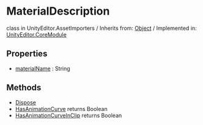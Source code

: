 # MaterialDescription
class in UnityEditor.AssetImporters
 / Inherits from: <a href="https://docs.unity3d.com/6000.0/Documentation/ScriptReference/Object.html" target="_blank">Object</a> / Implemented in: <a href="https://docs.unity3d.com/6000.0/Documentation/ScriptReference/UnityEditor.CoreModule.html" target="_blank">UnityEditor.CoreModule</a>
## Properties
- <a href="https://docs.unity3d.com/6000.0/Documentation/ScriptReference/MaterialDescription-materialName.html" target="_blank">materialName</a> : String
## Methods
- <a href="https://docs.unity3d.com/6000.0/Documentation/ScriptReference/MaterialDescription.Dispose.html" target="_blank">Dispose</a>
- <a href="https://docs.unity3d.com/6000.0/Documentation/ScriptReference/MaterialDescription.HasAnimationCurve.html" target="_blank">HasAnimationCurve</a> returns Boolean
- <a href="https://docs.unity3d.com/6000.0/Documentation/ScriptReference/MaterialDescription.HasAnimationCurveInClip.html" target="_blank">HasAnimationCurveInClip</a> returns Boolean
